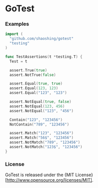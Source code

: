 # GoTest


### Examples

```go
import (
  "github.com/shaoshing/gotest"
  "testing"
)

func TestAssertions(t *testing.T) {
  Test = t

  assert.True(true)
  assert.NotTrue(false)

  assert.Equal(true, true)
  assert.Equal(123, 123)
  assert.Equal("123", "123")

  assert.NotEqual(true, false)
  assert.NotEqual(123, 456)
  assert.NotEqual("123", "456")

  Contain("123", "123456")
  NotContain("789", "123456")

  assert.Match("123", "123456")
  assert.Match("56$", "123456")
  assert.NotMatch("789", "123456")
  assert.NotMatch("123$", "123456")
}
```


### License

GoTest is released under the {MIT License}[http://www.opensource.org/licenses/MIT].
